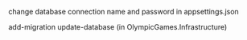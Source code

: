 change database connection name and password in appsettings.json

add-migration
update-database (in OlympicGames.Infrastructure)
